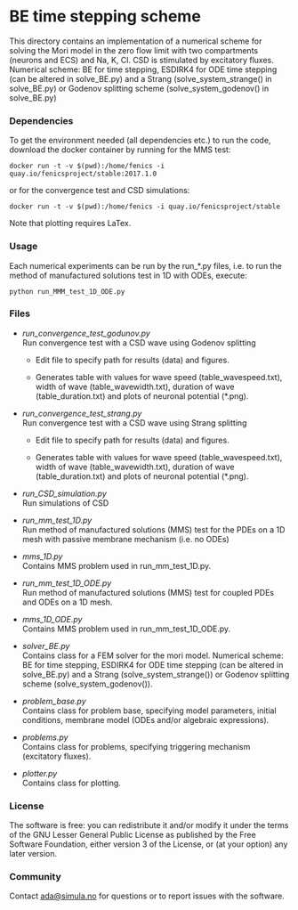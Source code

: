 # BE time stepping scheme #

This directory contains an implementation of a numerical scheme for solving the
Mori model in the zero flow limit with two compartments (neurons and ECS) and
Na, K, Cl. CSD is stimulated by excitatory fluxes. Numerical scheme: BE for
time stepping, ESDIRK4 for ODE time stepping (can be altered in solve_BE.py)
and a Strang (solve_system_strange() in solve_BE.py) or Godenov splitting
scheme (solve_system_godenov() in solve_BE.py)

### Dependencies ###

To get the environment needed (all dependencies etc.) to run the code, download
the docker container by running for the MMS test:

    docker run -t -v $(pwd):/home/fenics -i quay.io/fenicsproject/stable:2017.1.0

or for the convergence test and CSD simulations:

    docker run -t -v $(pwd):/home/fenics -i quay.io/fenicsproject/stable

Note that plotting requires LaTex.

### Usage ###

Each numerical experiments can be run by the run_*.py files, i.e. to run the
method of manufactured solutions test in 1D with ODEs, execute:

    python run_MMM_test_1D_ODE.py

### Files ###

* *run_convergence_test_godunov.py*\
    Run convergence test with a CSD wave using Godenov splitting

    - Edit file to specify path for results (data) and figures.

    - Generates table with values for wave speed (table_wavespeed.txt), width
        of wave (table_wavewidth.txt), duration of wave (table_duration.txt) and
        plots of neuronal potential (*.png).

* *run_convergence_test_strang.py*\
    Run convergence test with a CSD wave using Strang splitting

    - Edit file to specify path for results (data) and figures.

    - Generates table with values for wave speed (table_wavespeed.txt), width
        of wave (table_wavewidth.txt), duration of wave (table_duration.txt) and
        plots of neuronal potential (*.png).

* *run_CSD_simulation.py*\
    Run simulations of CSD

* *run_mm_test_1D.py*\
    Run method of manufactured solutions (MMS) test for the PDEs on a 1D mesh
    with passive membrane mechanism (i.e. no ODEs)

* *mms_1D.py*\
    Contains MMS problem used in run_mm_test_1D.py.

* *run_mm_test_1D_ODE.py*\
    Run method of manufactured solutions (MMS) test for coupled PDEs and ODEs
    on a 1D mesh.

* *mms_1D_ODE.py*\
    Contains MMS problem used in run_mm_test_1D_ODE.py.

* *solver_BE.py*\
    Contains class for a FEM solver for the mori model.  Numerical scheme: BE
    for time stepping, ESDIRK4 for ODE time stepping (can be altered in
    solve_BE.py) and a Strang (solve_system_strange()) or Godenov
    splitting scheme (solve_system_godenov()).

* *problem_base.py*  
    Contains class for problem base, specifying model parameters, initial
    conditions, membrane model (ODEs and/or algebraic expressions).

* *problems.py*  
    Contains class for problems, specifying triggering mechanism (excitatory
    fluxes).

* *plotter.py*  
    Contains class for plotting.

### License ###

The software is free: you can redistribute it and/or modify it under the terms
of the GNU Lesser General Public License as published by the Free Software
Foundation, either version 3 of the License, or (at your option) any later
version.

### Community ###

Contact ada@simula.no for questions or to report issues with the software.
